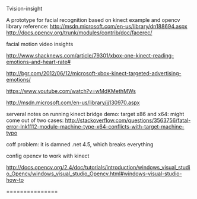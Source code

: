 Tvision-insight

A prototype for facial recognition based on kinect example and opencv library
reference:
http://msdn.microsoft.com/en-us/library/dn188694.aspx
http://docs.opencv.org/trunk/modules/contrib/doc/facerec/




facial motion video insights

http://www.shacknews.com/article/79301/xbox-one-kinect-reading-emotions-and-heart-rate#

http://bgr.com/2012/06/12/microsoft-xbox-kinect-targeted-advertising-emotions/

https://www.youtube.com/watch?v=wMdKMethMWs

http://msdn.microsoft.com/en-us/library/jj130970.aspx

serveral notes on running kinect bridge demo:
target x86 and x64: 
might come out of two cases: 
http://stackoverflow.com/questions/3563756/fatal-error-lnk1112-module-machine-type-x64-conflicts-with-target-machine-typo

coff problem:
it is damned .net 4.5, which breaks everything

config opencv to work with kinect

http://docs.opencv.org/2.4/doc/tutorials/introduction/windows_visual_studio_Opencv/windows_visual_studio_Opencv.html#windows-visual-studio-how-to

===============

